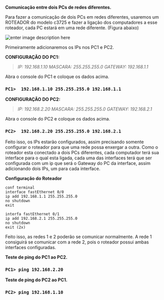 **Comunicação entre dois PCs de redes diferentes.**

Para fazer a comunicação de dois PCs em redes diferentes, usaremos um ROTEADOR do modelo c3725 e fazer a ligação dos computadores a esse roteador, cada PC estará em uma rede diferente. (Figura abaixo)

![enter image description here](https://uploaddeimagens.com.br/images/001/137/061/original/Gns2.png?1508179251)

Primeiramente adicionaremos os IPs nos PC1 e PC2.

**CONFIGURAÇÃO DO PC1:**

> *IP: 192.168.1.10*
> *MASCARA: 255.255.255.0*
> *GATEWAY: 192.168.1.1*

Abra o console do PC1 e coloque os dados acima.

### `PC1>  192.168.1.10 255.255.255.0 192.168.1.1`

**CONFIGURAÇÃO DO PC2:**

> *IP: 192.168.2.20*
> *MASCARA: 255.255.255.0*
> *GATEWAY: 192.168.2.1*

Abra o console do PC2 e coloque os dados acima.


### `PC2>  192.168.2.20 255.255.255.0 192.168.2.1`

Feito isso, os IPs estarão configurados, assim precisando somente configurar o roteador para que uma rede possa enxergar a outra.
Como o roteador esta conectado a dois PCs diferentes, cada computador terá sua interface para o qual esta ligada, cada uma das interfaces terá que ser configurada com um ip que será o Gateway do PC da interface, assim adicionando dois IPs, um para cada interface.

**Configuração do Roteador**

    conf terminal
    interface fastEthernet 0/0
    ip add 192.168.1.1 255.255.255.0
    no shutdown
    exit
    
    interfa fastEthernet 0/1
    ip add 192.168.2.1 255.255.255.0
    no shutdown
    exit (2x)

Feito isso, as redes 1 e 2 poderão se comunicar normalmente.
A rede 1 consiguirá se comunicar com a rede 2, pois o roteador possui ambas interfaces configuradas.

**Teste de ping do PC1 ao PC2.**

###  `PC1> ping 192.168.2.20`

**Teste de ping do PC2 ao PC1.**

### `PC2> ping 192.168.1.10`
